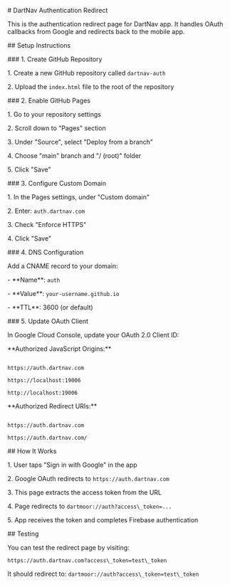 \# DartNav Authentication Redirect



This is the authentication redirect page for DartNav app. It handles OAuth callbacks from Google and redirects back to the mobile app.



\## Setup Instructions



\### 1. Create GitHub Repository

1\. Create a new GitHub repository called `dartnav-auth`

2\. Upload the `index.html` file to the root of the repository



\### 2. Enable GitHub Pages

1\. Go to your repository settings

2\. Scroll down to "Pages" section

3\. Under "Source", select "Deploy from a branch"

4\. Choose "main" branch and "/ (root)" folder

5\. Click "Save"



\### 3. Configure Custom Domain

1\. In the Pages settings, under "Custom domain"

2\. Enter: `auth.dartnav.com`

3\. Check "Enforce HTTPS"

4\. Click "Save"



\### 4. DNS Configuration

Add a CNAME record to your domain:

\- \*\*Name\*\*: `auth`

\- \*\*Value\*\*: `your-username.github.io`

\- \*\*TTL\*\*: 3600 (or default)



\### 5. Update OAuth Client

In Google Cloud Console, update your OAuth 2.0 Client ID:



\*\*Authorized JavaScript Origins:\*\*

```

https://auth.dartnav.com

https://localhost:19006

http://localhost:19006

```



\*\*Authorized Redirect URIs:\*\*

```

https://auth.dartnav.com

https://auth.dartnav.com/

```



\## How It Works



1\. User taps "Sign in with Google" in the app

2\. Google OAuth redirects to `https://auth.dartnav.com`

3\. This page extracts the access token from the URL

4\. Page redirects to `dartmoor://auth?access\_token=...`

5\. App receives the token and completes Firebase authentication



\## Testing



You can test the redirect page by visiting:

`https://auth.dartnav.com?access\_token=test\_token`



It should redirect to: `dartmoor://auth?access\_token=test\_token` 

